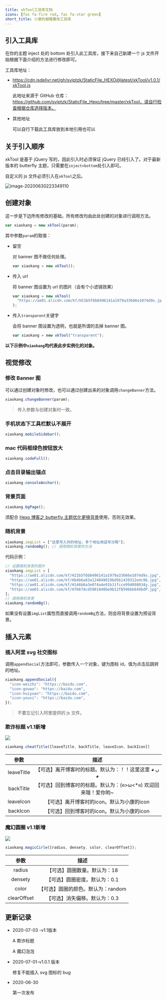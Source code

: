 ```yaml
---
title: xkTool工具库文档
icons: [fas fa-fire red, fas fa-star green]
short_title: 小康的蝴蝶魔改工具库
---
```


## 引入工具库

在你的主题 inject 处的 bottom 处引入此工具库，接下来自己新建一个 js 文件开始根据下面介绍的方法进行修改即可。

工具库地址：

- https://cdn.jsdelivr.net/gh/sviptzk/StaticFile_HEXO@latest/xkTool/v1.0.1/xkTool.js

  此地址来源于 GitHub 仓库：https://github.com/sviptzk/StaticFile_Hexo/tree/master/xkTool，请自行检查根据仓库选择版本。

- 其他地址

  可以自行下载此工具库放到本地引用也可以

## 关于引入顺序

xkTool 是基于 jQuery 写的，因此引入时必须保证 jQuery 已经引入了。对于最新版本的 butterfly 主题，只需要在`inject>bottom`处引入即可。

自定义的 js 文件必须引入在`xkTool`之后。

![image-20200630223349110](https://cdn.jsdelivr.net/gh/blogimg/HexoStaticFile2@latest/2020/06/30/49328343b2e35fd1e73b16b2fa55f801.png)

## 创建对象

这一步是下边所有修改的基础，所有修改均由此处创建的对象进行调用方法。

```javascript
var xiaokang = new xkTool(param);
```

其中参数`param`的取值：

- 留空

  对 banner 图不做任何处理。

  ```javascript
  var xiaokang = new xkTool();
  ```

- 传入 url

  将 banner 图设置为 url 的图片（会有个小滤镜效果）

  ```javascript
  var xiaokang = new xkTool(
    "https://ae01.alicdn.com/kf/H21b5f6b8496141a1979a33666e1074d9x.jpg"
  );
  ```

- 传入`transparent`关键字

  会将 banner 图设置为透明，也就是所谓的去掉 banner 图。

  ```javascript
  var xiaokang = new xkTool("transparent");
  ```

**以下示例中`xiaokang`均代表此步实例化的对象。**

## 视觉修改

### 修改 Banner 图

可以通过创建对象时修改，也可以通过创建出来的对象调用`changeBanner`方法。

```javascript
xiaokang.changeBanner(param);
```

> 传入参数与创建对象时一致。

### 手机状态下工具栏默认不展开

```javascript
xiaokang.mobileSidebar();
```

### mac 代码框绿色按钮放大

```javascript
xiaokang.codeFull();
```

### 点击目录输出锚点

```javascript
xiaokang.consoleAnchor();
```

### 背景页面

```javascript
xiaokang.bgPage();
```

须配合 [Hexo 博客之 butterfly 主题优化更换背景](https://www.antmoe.com/posts/7198453/index.html)使用，否则无效果。

### 随机背景

```javascript
xiaokang.imgList = ["这里写入你的地址，多个地址用逗号分隔"];
xiaokang.randomBg(); // 调用随机背景的方法
```

代码示例：

```javascript
// 设置随机背景的图片
xiaokang.imgList = [
  "https://ae01.alicdn.com/kf/H21b5f6b8496141a1979a33666e1074d9x.jpg",
  "https://ae01.alicdn.com/kf/Hb4b6a83a124049819bd561439312edc96.jpg",
  "https://ae01.alicdn.com/kf/H146b0a3e074a4e91b11fcce994098034y.jpg",
  "https://ae03.alicdn.com/kf/H76674cd5901840be9b12f8596bb649bdP.jpg",
];
// 调用随机背景
xiaokang.randomBg();
```

如果没有设置`imgList`属性而直接调用`randomBg`方法，则会将背景设置为预设背景。

## 插入元素

### 插入阿里 svg 社交图标

调用`appendSocial`方法即可，参数传入一个对象，键为图标 id，值为点击后跳转的地址。

```javascript
xiaokang.appendSocial({
  "icon-weizhi": "https://baidu.com",
  "icon-gouwu": "https://baidu.com",
  "icon-huiyuan": "https://baidu.com",
  "icon-youxi": "https://baidu.com",
});
```

> 不要忘记引入阿里提供的 js 文件。

### 欺诈标题 v1.1新增

![](https://cdn.jsdelivr.net/gh/blogimg/HexoStaticFile2@latest/2020/07/03/97fd9e12e1b9f1ef7f9697a5a7742774.png)

```javascript
xiaokang.cheatTitle([leaveTitle, backTitle, leaveIcon, backIcon])
```

|    参数    |                             描述                             |
| :--------: | :----------------------------------------------------------: |
| leaveTitle |     【可选】离开博客时的标题。默认为：！！这里这里 ◕ ں ◕     |
| backTitle  | 【可选】回到博客时的标题。默认为：(ฅ>ω<*ฅ) 欢迎回来哦！爱你哟~ |
| leaveIcon  |          【可选】离开博客时的icon。默认为小康的icon          |
|  backIcon  |          【可选】回到博客时的icon。默认为小康的icon          |

### 魔幻圆圈 v1.1新增

![](https://cdn.jsdelivr.net/gh/blogimg/HexoStaticFile2@latest/2020/07/03/32e6c8a455754fc5cbe54f2f24333e1c.png)

```javascript
xiaokang.magicCirle([radius, densety, color, clearOffset]);
```

|    参数     |                描述                |
| :---------: | :--------------------------------: |
|   radius    |    【可选】圆圈数量。默认为：18    |
|   densety   |   【可选】圆圈密度。默认为：0.1    |
|    color    | 【可选】圆圈的颜色。默认为：random |
| clearOffset |   【可选】消失偏移。默认为：0.3    |

## 更新记录

- 2020-07-03 -v1.1版本

  A 欺诈标题

  A 魔幻泡泡

- 2020-07-01-v1.0.1 版本

  修复不能插入 svg 图标的 bug

- 2020-06-30

  第一次发布
